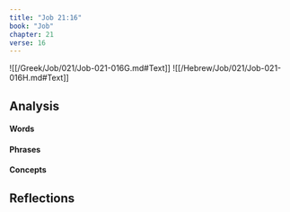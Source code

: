 ```yaml
---
title: "Job 21:16"
book: "Job"
chapter: 21
verse: 16
---
```

![[/Greek/Job/021/Job-021-016G.md#Text]]
![[/Hebrew/Job/021/Job-021-016H.md#Text]]

## Analysis

#### Words

#### Phrases

#### Concepts

## Reflections

